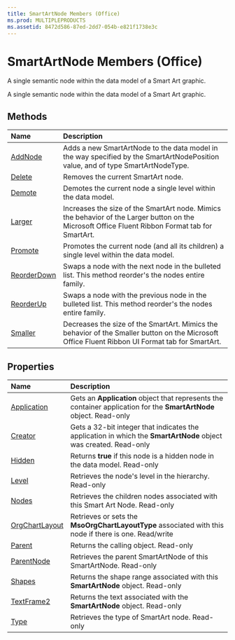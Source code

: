 ```yaml
---
title: SmartArtNode Members (Office)
ms.prod: MULTIPLEPRODUCTS
ms.assetid: 8472d586-87ed-2dd7-054b-e821f1738e3c
---
```



# SmartArtNode Members (Office)
A single semantic node within the data model of a Smart Art graphic.

A single semantic node within the data model of a Smart Art graphic.


## Methods



|**Name**|**Description**|
|:-----|:-----|
|[AddNode](smartartnode-addnode-method-office.md)|Adds a new SmartArtNode to the data model in the way specified by the SmartArtNodePosition value, and of type SmartArtNodeType.|
|[Delete](smartartnode-delete-method-office.md)|Removes the current SmartArt node. |
|[Demote](smartartnode-demote-method-office.md)|Demotes the current node a single level within the data model.|
|[Larger](smartartnode-larger-method-office.md)|Increases the size of the SmartArt node. Mimics the behavior of the Larger button on the Microsoft Office Fluent Ribbon Format tab for SmartArt.|
|[Promote](smartartnode-promote-method-office.md)|Promotes the current node (and all its children) a single level within the data model.|
|[ReorderDown](smartartnode-reorderdown-method-office.md)|Swaps a node with the next node in the bulleted list. This method reorder's the nodes entire family.|
|[ReorderUp](smartartnode-reorderup-method-office.md)|Swaps a node with the previous node in the bulleted list. This method reorder's the nodes entire family.|
|[Smaller](smartartnode-smaller-method-office.md)|Decreases the size of the SmartArt. Mimics the behavior of the Smaller button on the Microsoft Office Fluent Ribbon UI Format tab for SmartArt.|

## Properties



|**Name**|**Description**|
|:-----|:-----|
|[Application](smartartnode-application-property-office.md)|Gets an  **Application** object that represents the container application for the **SmartArtNode** object. Read-only|
|[Creator](smartartnode-creator-property-office.md)|Gets a 32-bit integer that indicates the application in which the  **SmartArtNode** object was created. Read-only|
|[Hidden](smartartnode-hidden-property-office.md)|Returns  **true** if this node is a hidden node in the data model. Read-only|
|[Level](smartartnode-level-property-office.md)|Retrieves the node's level in the hierarchy. Read-only|
|[Nodes](smartartnode-nodes-property-office.md)|Retrieves the children nodes associated with this Smart Art Node. Read-only|
|[OrgChartLayout](smartartnode-orgchartlayout-property-office.md)|Retrieves or sets the  **MsoOrgChartLayoutType** associated with this node if there is one. Read/write|
|[Parent](smartartnode-parent-property-office.md)|Returns the calling object. Read-only|
|[ParentNode](smartartnode-parentnode-property-office.md)|Retrieves the parent SmartArtNode of this SmartArtNode. Read-only|
|[Shapes](smartartnode-shapes-property-office.md)|Returns the shape range associated with this  **SmartArtNode** object. Read-only|
|[TextFrame2](smartartnode-textframe2-property-office.md)|Returns the text associated with the  **SmartArtNode** object. Read-only|
|[Type](smartartnode-type-property-office.md)|Retrieves the type of SmartArt node. Read-only|

